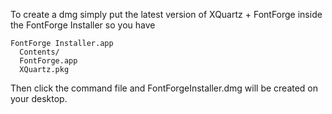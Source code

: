 To create a dmg simply put the latest version of XQuartz + FontForge inside the FontForge Installer so you have

```
FontForge Installer.app
  Contents/
  FontForge.app
  XQuartz.pkg
```

Then click the command file and FontForgeInstaller.dmg will be created on your desktop.

